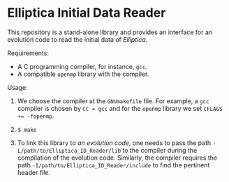 # Elliptica Initial Data Reader

This repository is a stand-alone library and provides an interface for an evolution code to
read the initial data of *Elliptica*.

Requirements:
- A C programming compiler, for instance, `gcc`.
- A compatible `openmp` library with the compiler.

Usage:
1. We choose the compiler at the `GNUmakefile` file. For example, a `gcc` compiler is 
chosen by `CC = gcc` and for the `openmp` library we set `CFLAGS += -fopenmp`.

2. `$ make`

3. To link this library to *an evolution code*, one needs to pass the path `-L/path/to/Elliptica_ID_Reader/lib` 
to the compiler during the compilation of the evolution code. 
Similarly, the compiler requires the path `-I/path/to/Elliptica_ID_Reader/include` 
to find the pertinent header file.

